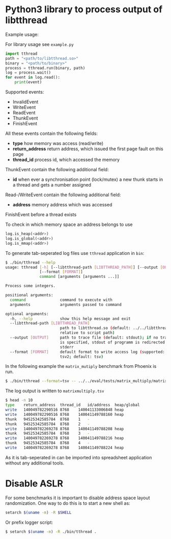 # Python3 library to process output of libtthread

Example usage:

For library usage see `example.py`

```python
import tthread
path = "<path/to/libtthread.so>"
binary = "<path/to/binary>"
process = tthread.run(binary, path)
log = process.wait()
for event in log.read():
    print(event)
```

Supported events:

- InvalidEvent
- WriteEvent
- ReadEvent
- ThunkEvent
- FinishEvent

All these events contain the following fields:

- **type** how memory was access (read/write)
- **return\_address** return address, which issued the first page fault on this page
- **thread\_id** process id, which accessed the memory

ThunkEvent contain the following additional field:

- **id** when ever a synchronisation point (lock/mutex) a new thunk starts in a
    thread and gets a number assigned

Read-/WriteEvent contain the following additional field:

- **address** memory address which was accessed

FinishEvent before a thread exists

To check in which memory space an address belongs to use

```python
log.is_heap(<addr>)
log.is_global(<addr>)
log.is_mmap(<addr>)
```

To generate tab-seperated log files use `tthread` application in `bin`:

```bash
$ ./bin/tthread --help
usage: tthread [-h] [--libtthread-path [LIBTTHREAD_PATH]] [--output [OUTPUT]]
               [--format [FORMAT]]
               command [arguments [arguments ...]]

Process some integers.

positional arguments:
  command               command to execute with
  arguments             arguments passed to command

optional arguments:
  -h, --help            show this help message and exit
  --libtthread-path [LIBTTHREAD_PATH]
                        path to libtthread.so (default: ../../libtthread.so -
                        relative to script path)
  --output [OUTPUT]     path to trace file (default: stdout); if no trace file
                        is specified, stdout of programm is redirected to
                        stderr
  --format [FORMAT]     default format to write access log (supported: tsv,
                        tsv2; default: tsv)
```

In the following example the `matrix_mutiply` benchmark from Phoenix is run.

```bash
$ ./bin/tthread --format=tsv -- ../../eval/tests/matrix_multiply/matrix_multiply-tthread 2000 2000 > matrixmultiply.tsv
```

The log output is written to `matrixmultiply.tsv`

```bash
$ head -n 10
type    return_address  thread_id   id/address  heap/global
write   140049782290516 8768    140041133006848 heap
write   140049782290516 8768    140041149788160 heap
thunk   94525342585784  8768    1   -
thunk   94525342585784  8768    2   -
write   140049782269278 8768    140041149788208 heap
thunk   94525342585784  8768    3   -
write   140049782269278 8768    140041149788216 heap
thunk   94525342585784  8768    4   -
write   140049782269278 8768    140041149788224 heap
```

As it is tab-seperated in can be imported into spreadsheet application without any additional tools.

# Disable ASLR

For some benchmarks it is important to disable address space layout
randomization. One way to do this is to start a new shell as:

```bash
setarch $(uname -m) -R $SHELL
```

Or prefix logger script:

```bash
$ setarch $(uname -m) -R ./bin/tthread .
```
